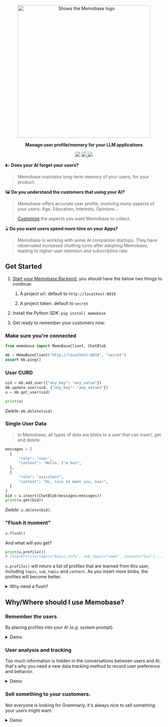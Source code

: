 <div align="center">
    <a href="https://memobase.io">
    <picture>
      <source media="(prefers-color-scheme: dark)" srcset="https://assets.memodb.io/memobase-dark.svg">
      <img alt="Shows the Memobase logo" src="https://assets.memodb.io/memobase-light.svg" width="424">
    </picture>
  </a>
  <p><strong>Manage user profile/memory for your LLM applications</strong></p>
  <p>
    <img src="https://img.shields.io/badge/python->=3.11-blue">
    <a href="https://pypi.org/project/memobase/">
      <img src="https://img.shields.io/pypi/v/memobase.svg">
    </a>
    <a href="https://github.com/memodb-io/memobase/actions/workflows/publish.yaml">
      <img src="https://github.com/memodb-io/memobase/actions/workflows/publish.yaml/badge.svg">
    </a>
  </p>
</div>



🌬️ **Does your AI forget your users?** 


> Memobase maintains long-term memory of your users, for your product.

🖼️ **Do you understand the customers that using your AI?** 

> Memobase offers accurate user profile, involving many aspects of your users: Age, Education, Interests, Opinions...
> 
> [Customize](./src/server/readme.md/#Customization) the aspects you want Memobase to collect.

⌛️ **Do you want users spend more time on your Apps?** 

> Memobase is working with some AI companion startups. They have observated increased chatting turns after adopting Memobase, leading to higher user retention and subscription rate.



## Get Started

1. [Start your Memobase Backend](./src/server/readme.md), you should have the below two things to continue:
   1. A project url. default to `http://localhost:8019` 

   2. A project token. default to `secret`

2. Install the Python SDK: `pip install memobase`

3. Get ready to remember your customers now:

### Make sure you're connected

 ```python
 from memobase import MemoBaseClient, ChatBlob
 
 mb = MemoBaseClient("http://localhost:8019", "secret")
 assert mb.ping()
 ```

### User CURD

```python
uid = mb.add_user({"any_key": "any_value"})
mb.update_user(uid, {"any_key": "any_value2"})
u = mb.get_user(uid)

print(u)
```

*Delete*: `mb.delete(uid)`

### Single User Data

> In Memobase, all types of data are blobs to a user that can insert, get and delete:

```python
messages = [
  {
      "role": "user",
      "content": "Hello, I'm Gus",
  },
  {
      "role": "assistant",
      "content": "Hi, nice to meet you, Gus!",
  }
]
bid = u.insert(ChatBlob(messages=messages))
print(u.get(bid))
```

*Delete*: `u.delete(bid)`.

### "Flush it moment"

```python
u.flush()
```

And what will you get?

```python
print(u.profile())
# [UserProfile(topic="basic_info", sub_topic="name", content="Gus"),...]
```

`u.profile()` will return a list of profiles that are learned from this user, including `topic`, `sub_topic` and `content`. As you insert more blobs, the profiles will become better.

<details>
<summary> Why need a flush?</summary>

In Memobase, we don't memoize users in [hot path](https://langchain-ai.github.io/langgraph/concepts/memory/#writing-memories-in-the-hot-path). We use buffer zones for the recent inserted blobs.

When the buffer zone is too large (*e.g.* 1024 tokens) or idle for a long time (*e.g.* 1 hour), Memobase will flush the whole buffer into the memory. 
Or you can just manually decide when to flush (*e.g.* A chat session is closed in your App)
</details>



## Why/Where should I use Memobase?

### Remember the users 

By placing profiles into your AI (*e.g.* system prompt).

<details>
<summary>Demo</summary>


```python
PROFILES = "\n".join([p.describe for p in u.profile()])

print(PROFILES)
# basic_info: name - Gus
# basic_info: age - 25
# ...
# interest: foods - Mexican cuisine
# psychological: goals - Build something that maybe useful
# ...
```

</details>

### User analysis and tracking

Too much information is hidden in the conversations between users and AI, that's why you need a new data tracking method to record user preference and behavior.

<details>
<summary>Demo</summary>


```python
PROFILES = u.profile()

def under_age_30(p):
  return p.sub_topic == "age" and int(p.content) < 30

def love_cat(p):
  return p.topic == "interest" and p.sub_topic == "pets" and "cat" in p.content

is_user_under_30 = (
    len([p for p in profiles if under_age_30(p)]) > 0
)
is_user_love_cat = (
  len([p for p in profiles if love_cat(p)]) > 0
)                       
...
```
</details>

### Sell something to your customers.  

Not everyone is looking for Grammarly, it's always nice to sell something your users might want. 

<details>
<summary>Demo</summary>


```python
def pick_an_ad(profiles):
  work_titles = [p for p in profiles if p.topic=="work" and p.sub_topic=="title"]
  if not len(work_titles):
    return None
  wt = work_titles[0].content
  if wt == "Software Engineer":
    return "Deep Learning Stuff"
  elif wt == "some job":
    return "some ads"
  ...
```
</details>